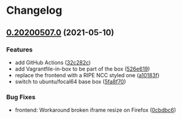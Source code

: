 # Changelog

## [0.20200507.0](https://www.github.com/oskar456/vagrant-netlab-ipv6security/compare/v0.2.0...v0.20200507.0) (2021-05-10)


### Features

* add GitHub Actions ([32c282c](https://www.github.com/oskar456/vagrant-netlab-ipv6security/commit/32c282c17c33d1913c3f7c2c69ab7ad679b0c15c))
* add Vagrantfile-in-box to be part of the box ([526e619](https://www.github.com/oskar456/vagrant-netlab-ipv6security/commit/526e619ac00eb774e438eef8bc8865b6f4b3fe89))
* replace the frontend with a RIPE NCC styled one ([a10183f](https://www.github.com/oskar456/vagrant-netlab-ipv6security/commit/a10183f9f388a4b1690a015f0e79cdf7dae48760))
* switch to ubuntu/focal64 base box ([5fa8f70](https://www.github.com/oskar456/vagrant-netlab-ipv6security/commit/5fa8f70003cbe54eefdb142833dbb66bbcfa1615))


### Bug Fixes

* frontend: Workaround broken iframe resize on Firefox ([0cbdbc6](https://www.github.com/oskar456/vagrant-netlab-ipv6security/commit/0cbdbc61ae4afac4212f4c0c9d01310d95502218))
